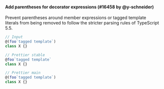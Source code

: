 #### Add parentheses for decorator expressions (#16458 by @y-schneider)

Prevent parentheses around member expressions or tagged template literals from being removed to follow the stricter parsing rules of TypeScript 5.5.

<!-- prettier-ignore -->
```ts
// Input
@(foo`tagged template`)
class X {}

// Prettier stable
@foo`tagged template`
class X {}

// Prettier main
@(foo`tagged template`)
class X {}
```
